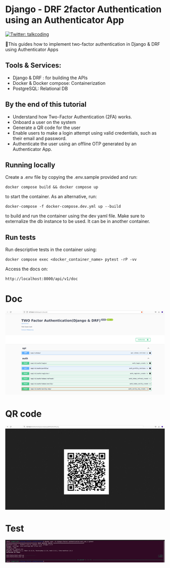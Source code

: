 # Django - DRF 2factor Authentication using an Authenticator App

<p>
  <a href="https://twitter.com/talkcoding" target="_blank">
    <img alt="Twitter: talkcoding" src="https://img.shields.io/twitter/follow/Talkcoding.svg?style=social" />
  </a>
</p>

👋This guides how to implement two-factor authentication in Django & DRF using Authenticator Apps <br>

## Tools & Services:
- Django & DRF : for building the APIs
- Docker & Docker compose: Containerization
- PostgreSQL: Relational DB



## By the end of this tutorial 
- Understand how Two-Factor Authentication (2FA) works.
- Onboard a user on the system
- Generate a QR code for the user
- Enable users to make a login attempt using valid credentials, such as their email and password.
- Authenticate the user using an offline OTP generated by an Authenticator App.


## Running locally

Create a .env file by copying the .env.sample provided and run:
```
docker compose build && docker compose up
```
to start the container. As an alternative, run:
```
docker-compose -f docker-compose.dev.yml up --build
```
to build and run the container using the dev yaml file.
Make sure to externalize the db instance to be used. It can be in another container.

## Run tests
Run descriptive tests in the container using:
```
docker compose exec <docker_container_name> pytest -rP -vv
```

Access the docs on:

```
http://localhost:8000/api/v1/doc
```


# Doc
![Screenshot](screenshot1.png)

# QR code
![Screenshot](screenshot2.png)

# Test
![Screenshot](screenshot3.png)